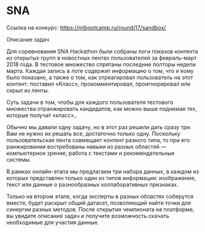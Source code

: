 # SNA
Ссылка на конкурс: https://mlbootcamp.ru/round/17/sandbox/

Описание задач

Для соревнования SNA Hackathon были собраны логи показов контента из открытых групп в новостных лентах пользователей за февраль-март 2018 года. В тестовое множество спрятаны последние полторы недели марта. Каждая запись в логе содержит информацию о том, что и кому было показано, а также о том, как отреагировал пользователь на этот контент: поставил «Класс», прокомментировал, проигнорировал или скрыл из ленты. 

Суть задачи в том, чтобы для каждого пользователя тестового множества отранжировать кандидатов, как можно выше поднимая тех, которые получат «класс»,.

Обычно мы давали одну задачу, но в этот раз решили дать сразу три. Вам не нужно их решать все, достаточно только одну. Поскольку пользовательская лента совмещает контент разного типа, то при его ранжировании востребованы навыки из разных областей — компьютерное зрение, работа с текстами и рекомендательные системы. 

В рамках онлайн-этапа мы предлагаем три набора данных, в каждом из которых представлен только один из типов информации: изображение, текст или данные о разнообразных коллаборативных признаках. 

Только на втором этапе, когда эксперты в разных областях соберутся вместе, будет раскрыт общий датасет, позволяющий найти точки для синергии разных методов.
После открытия чемпионата на платформе, вы увидите описание задач и получите возможность скачать необходимые для участия данные. 
